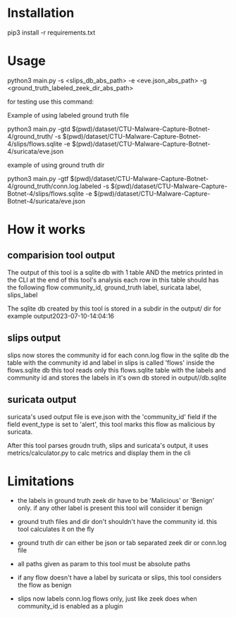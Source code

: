 # Installation
pip3 install -r requirements.txt

# Usage 
python3 main.py -s <slips_db_abs_path> -e <eve.json_abs_path> -g <ground_truth_labeled_zeek_dir_abs_path>

for testing use this command:

Example of using labeled ground truth file

python3 main.py -gtd $(pwd)/dataset/CTU-Malware-Capture-Botnet-4/ground_truth/ -s $(pwd)/dataset/CTU-Malware-Capture-Botnet-4/slips/flows.sqlite -e $(pwd)/dataset/CTU-Malware-Capture-Botnet-4/suricata/eve.json  

example of using ground truth dir

python3 main.py -gtf $(pwd)/dataset/CTU-Malware-Capture-Botnet-4/ground_truth/conn.log.labeled -s $(pwd)/dataset/CTU-Malware-Capture-Botnet-4/slips/flows.sqlite -e $(pwd)/dataset/CTU-Malware-Capture-Botnet-4/suricata/eve.json  


# How it works

## comparision tool output

The output of this tool is a sqlite db with 1 table AND the metrics printed in the CLI at the end of this tool's analysis
each row in this table should has the following
flow community_id, ground_truth label, suricata label, slips_label


The sqlite db created by this tool is stored in a subdir in the output/ dir
for example
output2023-07-10-14:04:16

## slips output 
slips now stores the community id for each conn.log flow in the sqlite db
the table with the community id and label in slips is called 'flows' inside the flows.sqlite db
this tool reads only this flows.sqlite table with the labels and community id and stores the labels in it's own db stored in output/<date-time>/db.sqlite

## suricata output
suricata's used output file is eve.json with the 'community_id' field
if the field event_type is set to 'alert', this tool marks this flow as malicious by suricata.


After this tool parses groudn truth, slips and suricata's output, it uses metrics/calculator.py to calc metrics and display them in the cli


# Limitations

* the labels in ground truth zeek dir have to be 'Malicious' or 'Benign' only. if any other label is present this tool will consider it benign
* ground truth files and dir don't shouldn't have the community id. this tool calculates it on the fly
* ground truth dir can either be json or tab separated zeek dir or conn.log file

* all paths given as param to this tool must be absolute paths
* if any flow doesn't have a label by suricata or slips, this tool considers the flow as benign 

* slips now labels conn.log flows only, just like zeek does when community_id is enabled as a plugin
